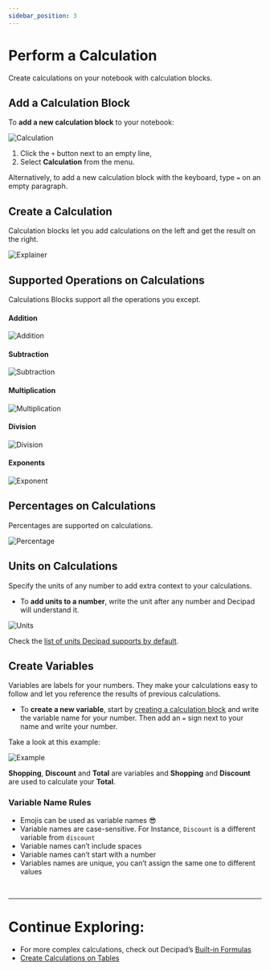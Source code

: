 ```yaml
---
sidebar_position: 3
---
```


# Perform a Calculation

Create calculations on your notebook with calculation blocks.

## Add a Calculation Block

To **add a new calculation block** to your notebook:

![Calculation](https://user-images.githubusercontent.com/12210180/198014154-40d0b051-a0a1-4f98-8c92-a4f996bef3ba.gif)

1.  Click the `+` button next to an empty line,
2.  Select **Calculation** from the menu.

Alternatively, to add a new calculation block with the keyboard, type `=` on an empty paragraph.

## Create a Calculation

Calculation blocks let you add calculations on the left and get the result on the right.

![Explainer](https://user-images.githubusercontent.com/12210180/198010628-9aa8bda8-d1f9-4b41-b6a6-ccc43b19e9e3.png)

## Supported Operations on Calculations

Calculations Blocks support all the operations you except.

#### Addition

![Addition](https://user-images.githubusercontent.com/12210180/197986787-cb99ca09-4a2a-48cf-b20b-2f09311edf3f.png)

#### Subtraction

![Subtraction](https://user-images.githubusercontent.com/12210180/197986807-467c764a-cbc7-4ce1-bf34-3e5f57bf23fc.png)

#### Multiplication

![Multiplication](https://user-images.githubusercontent.com/12210180/197986825-b9848e16-c283-4fbe-9b4c-7fe9072890c8.png)

#### Division

![Division](https://user-images.githubusercontent.com/12210180/197986846-8163fa75-4c0c-461c-81bb-2d3b516dfe36.png)

#### Exponents

![Exponent](https://user-images.githubusercontent.com/12210180/197986883-f4f67a89-a718-4bf9-8c90-eabc6f2cac3d.png)

## Percentages on Calculations

Percentages are supported on calculations.

![Percentage](https://user-images.githubusercontent.com/12210180/197986934-266c9c20-9162-40bb-b2c1-84d80aa820b0.png)

## Units on Calculations

Specify the units of any number to add extra context to your calculations.

- To **add units to a number**, write the unit after any number and Decipad will understand it.

![Units](https://user-images.githubusercontent.com/12210180/197987100-ac541d8b-26e6-41c9-8c02-708936e28f2e.png)

Check the [list of units Decipad supports by default](/docs/basic-concepts/supported-units).

## Create Variables

Variables are labels for your numbers. They make your calculations easy to follow and let you reference the results of previous calculations.

- To **create a new variable**, start by [creating a calculation block](/docs/quick-start/calculations#add-a-calculation-block) and write the variable name for your number. Then add an `=` sign next to your name and write your number.

Take a look at this example:

![Example](https://user-images.githubusercontent.com/12210180/198111866-1475915c-bedc-4a08-ae4a-da904cda6d22.png)

**Shopping**, **Discount** and **Total** are variables and **Shopping** and **Discount** are used to calculate your **Total**.

### Variable Name Rules

- Emojis can be used as variable names 😎
- Variable names are case-sensitive. For Instance, `Discount` is a different variable from `discount`
- Variable names can’t include spaces
- Variable names can’t start with a number
- Variables names are unique, you can’t assign the same one to different values

<br />

---

# Continue Exploring:

- For more complex calculations, check out Decipad’s [Built-in Formulas](/docs/formulas)
- [Create Calculations on Tables](/docs/quick-start/table-calculations)
